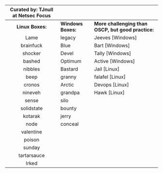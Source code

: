 |  Curated by: TJnull at Netsec Focus |  |  |
| :---: | --- | --- |
|  **Linux Boxes:** | **Windows Boxes:** | **More challenging than OSCP, but good practice:** |
|  Lame | legacy | Jeeves [Windows] |
|  brainfuck | Blue | Bart   [Windows] |
|  shocker | Devel | Tally  [Windows] |
|  bashed | Optimum | Active [Windows] |
|  nibbles | Bastard | Jail [Linux] |
|  beep | granny | falafel [Linux] |
|  cronos | Arctic | Devops [Linux] |
|  nineveh | grandpa | Hawk [Linux] |
|  sense | silo |  |
|  solidstate | bounty |  |
|  kotarak | jerry |  |
|  node | conceal |  |
|  valentine |  |  |
|  poison |  |  |
|  sunday |  |  |
|  tartarsauce |  |  |
|  Irked |  |  |
